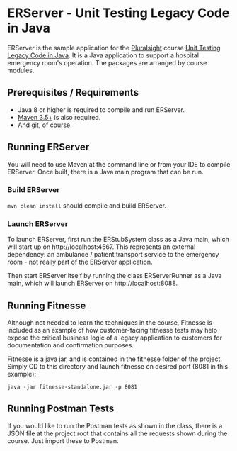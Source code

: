 # ERServer - Unit Testing Legacy Code in Java

ERServer is the sample application for the [Pluralsight](http://pluralsight.com) course [Unit Testing Legacy Code in Java](https://app.pluralsight.com/library/courses/java-unit-testing-legacy-code/table-of-contents).  It is a Java application to support a hospital emergency room's operation.  The packages are arranged by course modules.

## Prerequisites / Requirements

  * Java 8 or higher is required to compile and run ERServer.  
  * [Maven 3.5+]( https://maven.apache.org/install.html) is also required.
  * And git, of course

## Running ERServer

You will need to use Maven at the command line or from your IDE to compile ERServer.  Once built, there is a Java main program that can be run.

### Build ERServer

`mvn clean install` should compile and build ERServer.

### Launch ERServer

To launch ERServer, first run the ERStubSystem class as a Java main, which will start up on http://localhost:4567.  This represents an external dependency:  an ambulance / patient transport service to the emergency room - not really part of the ERServer application.

Then start ERServer itself by running the class ERServerRunner as a Java main, which will launch ERServer on http://localhost:8088.

## Running Fitnesse

Although not needed to learn the techniques in the course, Fitnesse is included as an example of how customer-facing fitnesse tests may help expose the critical business logic of a legacy application to customers for documentation and confirmation purposes.

Fitnesse is a java jar, and is contained in the fitnesse folder of the project.  Simply CD to this directory and launch fitnesse on desired port (8081 in this example):

`java -jar fitnesse-standalone.jar -p 8081`

## Running Postman Tests

If you would like to run the Postman tests as shown in the class, there is a JSON file at the project root that contains all the requests shown during the course.  Just import these to Postman.
